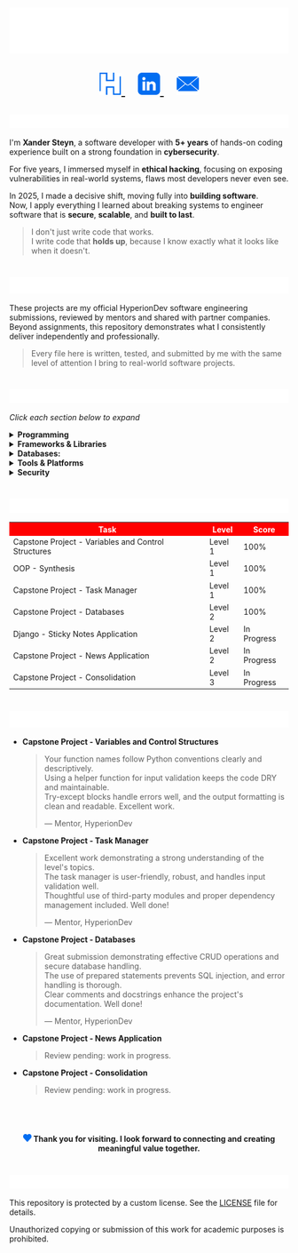 <h1 align="center">
  <img src="https://github.com/ChristiaanCronje/HyperionDev/blob/main/IGNORE/Headers/Heading.svg" alt="Christiaan Cronje"/><br>
  
  <p align="center">
    <a href="https://www.hyperiondev.com/portfolio/XS25040017890/">
      <img width="40px" alt="Portfolio" title="Portfolio" src="https://github.com/ChristiaanCronje/HyperionDev/blob/main/IGNORE/Socials/HyperionDev.png"/>
    </a>
    &#8287;&#8287;
    <a href="https://www.linkedin.com/in/xandersteyn/">
      <img width="40px" alt="LinkedIn" title="LinkedIn" src="https://github.com/ChristiaanCronje/HyperionDev/blob/main/IGNORE/Socials/LinkedIn.png"/>
    </a>
    &#8287;&#8287;
    <a href="mailto:christiaancronje90@gmail.com">
      <img width="40px" alt="Email" title="Email" src="https://github.com/ChristiaanCronje/HyperionDev/blob/main/IGNORE/Socials/Email.png"/>
    </a>
  </p>
</h1>

<img src="https://github.com/ChristiaanCronje/HyperionDev/blob/main/IGNORE/Headers/About%20Me.svg" alt="About Me" height="25px"/>

I'm **Xander Steyn**, a software developer with **5+ years** of hands-on coding experience built on a strong foundation in **cybersecurity**.

For five years, I immersed myself in **ethical hacking**, focusing on exposing vulnerabilities in real-world systems, flaws most developers never even see.  

In 2025, I made a decisive shift, moving fully into **building software**.  
Now, I apply everything I learned about breaking systems to engineer software that is **secure**, **scalable**, and **built to last**.

> I don't just write code that works.  
> I write code that **holds up**, because I know exactly what it looks like when it doesn't.

<h1></h1>

<img src="https://github.com/ChristiaanCronje/HyperionDev/blob/main/IGNORE/Headers/Why%20This%20Repository%20Exists.svg" alt="Why This Repository Exists" height="30"/>

These projects are my official HyperionDev software engineering submissions, reviewed by mentors and shared with partner companies. Beyond assignments, this repository demonstrates what I consistently deliver independently and professionally.

> Every file here is written, tested, and submitted by me with the same level of attention I bring to real-world software projects.

<h1></h1>

<img src="https://github.com/ChristiaanCronje/HyperionDev/blob/main/IGNORE/Headers/Tech%20Stack.svg" alt="Tech Stack" height="25px"/>

*Click each section below to expand*  

<details>
  <summary><strong>Programming</strong></summary>

&#8287;**Languages:**<br>
&#8287;&#8287;• Python<br>
&#8287;&#8287;• C++<br>
&#8287;&#8287;• SQL<br>
&#8287;&#8287;• HTML<br>
&#8287;&#8287;• CSS<br>
&#8287;&#8287;• JavaScript<br>
&#8287;&#8287;• PowerShell
</details>

<details>
  <summary><strong>Frameworks & Libraries</strong></summary>

&#8287;**Web & App Development:**<br>
&#8287;&#8287;• Django<br>
&#8287;&#8287;• Flask<br>
&#8287;&#8287;• Bootstrap<br>
&#8287;&#8287;• Qt

&#8287;**Data & Automation:**<br>
&#8287;&#8287;• Pandas<br>
&#8287;&#8287;• Matplotlib<br>
&#8287;&#8287;• Requests<br>
&#8287;&#8287;• BeautifulSoup<br>
&#8287;&#8287;• Selenium

&#8287;**Machine Learning & AI:**<br>
&#8287;&#8287;• TensorFlow<br>
&#8287;&#8287;• Scikit-learn
</details>

<details>
  <summary><strong>Databases:</strong></summary>

&#8287;**Relational:**<br>
&#8287;&#8287;• MySQL<br>
&#8287;&#8287;• PostgreSQL<br>
&#8287;&#8287;• SQLite

**NoSQL:**<br>
&#8287;&#8287;• MongoDB
</details>

<details>
  <summary><strong>Tools & Platforms</strong></summary>

&#8287;**DevOps & Deployment:**<br>
&#8287;&#8287;• Docker<br>
&#8287;&#8287;• GitHub Actions<br>
&#8287;&#8287;• Heroku<br>
&#8287;&#8287;• AWS<br>
&#8287;&#8287;• Nginx

&#8287;**Development & Testing:**<br>
&#8287;&#8287;• Git<br>
&#8287;&#8287;• GitHub<br>
&#8287;&#8287;• VS Code<br>
&#8287;&#8287;• VirtualBox<br>
&#8287;&#8287;• Linux<br>
&#8287;&#8287;• PowerShell<br>
&#8287;&#8287;• REST APIs<br>
&#8287;&#8287;• unittest
</details>

<details>
  <summary><strong>Security</strong></summary>

&#8287;**Core Skills:**<br>
&#8287;&#8287;• Ethical Hacking<br>
&#8287;&#8287;• Penetration Testing<br>
&#8287;&#8287;• Vulnerability Assessment<br>
&#8287;&#8287;• Secure Coding

&#8287;**Domains:**<br>
&#8287;&#8287;• Network Security<br>
&#8287;&#8287;• Application Security<br>
&#8287;&#8287;• Cryptography<br>
&#8287;&#8287;• Reverse Engineering

&#8287;**Tools & Techniques:**<br>
&#8287;&#8287;• IDS<br>
&#8287;&#8287;• Malware Analysis
</details>

<h1></h1>

<img src="https://github.com/ChristiaanCronje/HyperionDev/blob/main/IGNORE/Headers/Task%20Scores.svg" alt="Task Scores" height="25px"/>

<table>
  <tr>
    <th style="background-color: red; color: white">Task</th>
    <th style="background-color: red; color: white">Level</th>
    <th style="background-color: red; color: white">Score</th>
  </tr>
  <tr>
    <td>Capstone Project - Variables and Control Structures</td>
    <td>Level 1</td>
    <td>100%</td>
  </tr>
  <tr>
    <td>OOP - Synthesis</td>
    <td>Level 1</td>
    <td>100%</td>
  </tr>
  <tr>
    <td>Capstone Project - Task Manager</td>
    <td>Level 1</td>
    <td>100%</td>
  </tr>
  <tr>
    <td>Capstone Project - Databases</td>
    <td>Level 2</td>
    <td>100%</td>
  </tr>
  <tr>
    <td>Django - Sticky Notes Application</td>
    <td>Level 2</td>
    <td>In Progress</td>
  </tr>
  <tr>
    <td>Capstone Project - News Application</td>
    <td>Level 2</td>
    <td>In Progress</td>
  </tr>
  <tr>
    <td>Capstone Project - Consolidation</td>
    <td>Level 3</td>
    <td>In Progress</td>
  </tr>
</table>


<h1></h1>

<img src="https://github.com/ChristiaanCronje/HyperionDev/blob/main/IGNORE/Headers/What%20Reviewers%20Say.svg" alt="What Reviewers Say" height="30px"/>

- **Capstone Project - Variables and Control Structures**  
  > Your function names follow Python conventions clearly and descriptively.  
  > Using a helper function for input validation keeps the code DRY and maintainable.  
  > Try-except blocks handle errors well, and the output formatting is clean and readable. Excellent work.  
  >  
  > — Mentor, HyperionDev

- **Capstone Project - Task Manager**  
  > Excellent work demonstrating a strong understanding of the level's topics.  
  > The task manager is user-friendly, robust, and handles input validation well.  
  > Thoughtful use of third-party modules and proper dependency management included. Well done!  
  >  
  > — Mentor, HyperionDev

- **Capstone Project - Databases**  
  > Great submission demonstrating effective CRUD operations and secure database handling.  
  > The use of prepared statements prevents SQL injection, and error handling is thorough.  
  > Clear comments and docstrings enhance the project's documentation. Well done!  
  >  
  > — Mentor, HyperionDev

- **Capstone Project - News Application**  
  > Review pending: work in progress.

- **Capstone Project - Consolidation**  
  > Review pending: work in progress.

<h1></h1><br>

 <p align="center">
  <img width="15px" alt="Thank You!" title="Thank You!" src="https://github.com/ChristiaanCronje/HyperionDev/blob/main/IGNORE/Icons/Heart.png" />
  <strong>Thank you for visiting. I look forward to connecting and creating meaningful value together.</strong>
</p>

<h1></h1>

<img src="https://github.com/ChristiaanCronje/HyperionDev/blob/main/IGNORE/Headers/License.svg" alt="License" height="25px"/>

This repository is protected by a custom license. See the [LICENSE](LICENSE) file for details.

Unauthorized copying or submission of this work for academic purposes is prohibited.
